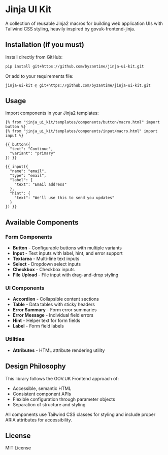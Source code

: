 # Jinja UI Kit

A collection of reusable Jinja2 macros for building web application UIs with Tailwind CSS styling, heavily inspired by govuk-frontend-jinja.

## Installation (if you must)

Install directly from GitHub:

```bash
pip install git+https://github.com/byzantime/jinja-ui-kit.git
```

Or add to your requirements file:

```
jinja-ui-kit @ git+https://github.com/byzantime/jinja-ui-kit.git
```

## Usage

Import components in your Jinja2 templates:

```jinja2
{% from "jinja_ui_kit/templates/components/button/macro.html" import button %}
{% from "jinja_ui_kit/templates/components/input/macro.html" import input %}

{{ button({
  "text": "Continue",
  "variant": "primary"
}) }}

{{ input({
  "name": "email",
  "type": "email",
  "label": {
    "text": "Email address"
  },
  "hint": {
    "text": "We'll use this to send you updates"
  }
}) }}
```

## Available Components

### Form Components
- **Button** - Configurable buttons with multiple variants
- **Input** - Text inputs with label, hint, and error support
- **Textarea** - Multi-line text inputs
- **Select** - Dropdown select inputs
- **Checkbox** - Checkbox inputs
- **File Upload** - File input with drag-and-drop styling

### UI Components
- **Accordion** - Collapsible content sections
- **Table** - Data tables with sticky headers
- **Error Summary** - Form error summaries
- **Error Message** - Individual field errors
- **Hint** - Helper text for form fields
- **Label** - Form field labels

### Utilities
- **Attributes** - HTML attribute rendering utility

## Design Philosophy

This library follows the GOV.UK Frontend approach of:
- Accessible, semantic HTML
- Consistent component APIs
- Flexible configuration through parameter objects
- Separation of structure and styling

All components use Tailwind CSS classes for styling and include proper ARIA attributes for accessibility.

## License

MIT License
